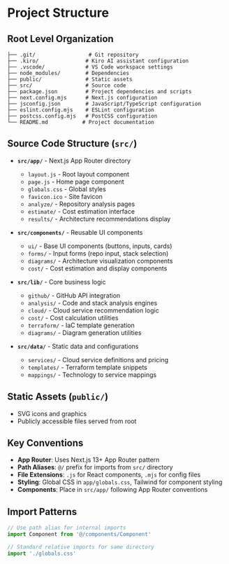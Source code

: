 # Project Structure

## Root Level Organization
```
├── .git/                 # Git repository
├── .kiro/               # Kiro AI assistant configuration
├── .vscode/             # VS Code workspace settings
├── node_modules/        # Dependencies
├── public/              # Static assets
├── src/                 # Source code
├── package.json         # Project dependencies and scripts
├── next.config.mjs      # Next.js configuration
├── jsconfig.json        # JavaScript/TypeScript configuration
├── eslint.config.mjs    # ESLint configuration
├── postcss.config.mjs   # PostCSS configuration
└── README.md           # Project documentation
```

## Source Code Structure (`src/`)
- **`src/app/`** - Next.js App Router directory
  - `layout.js` - Root layout component
  - `page.js` - Home page component
  - `globals.css` - Global styles
  - `favicon.ico` - Site favicon
  - `analyze/` - Repository analysis pages
  - `estimate/` - Cost estimation interface
  - `results/` - Architecture recommendations display

- **`src/components/`** - Reusable UI components
  - `ui/` - Base UI components (buttons, inputs, cards)
  - `forms/` - Input forms (repo input, stack selection)
  - `diagrams/` - Architecture visualization components
  - `cost/` - Cost estimation and display components

- **`src/lib/`** - Core business logic
  - `github/` - GitHub API integration
  - `analysis/` - Code and stack analysis engines
  - `cloud/` - Cloud service recommendation logic
  - `cost/` - Cost calculation utilities
  - `terraform/` - IaC template generation
  - `diagrams/` - Diagram generation utilities

- **`src/data/`** - Static data and configurations
  - `services/` - Cloud service definitions and pricing
  - `templates/` - Terraform template snippets
  - `mappings/` - Technology to service mappings

## Static Assets (`public/`)
- SVG icons and graphics
- Publicly accessible files served from root

## Key Conventions
- **App Router**: Uses Next.js 13+ App Router pattern
- **Path Aliases**: `@/` prefix for imports from `src/` directory
- **File Extensions**: `.js` for React components, `.mjs` for config files
- **Styling**: Global CSS in `app/globals.css`, Tailwind for component styling
- **Components**: Place in `src/app/` following App Router conventions

## Import Patterns
```javascript
// Use path alias for internal imports
import Component from '@/components/Component'

// Standard relative imports for same directory
import './globals.css'
```